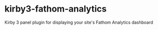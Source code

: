 # kirby3-fathom-analytics
Kirby 3 panel plugin for displaying your site's Fathom Analytics dashboard
